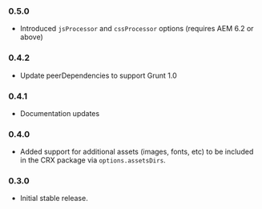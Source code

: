 ### 0.5.0
* Introduced `jsProcessor` and `cssProcessor` options (requires AEM 6.2 or above)

### 0.4.2
* Update peerDependencies to support Grunt 1.0

### 0.4.1
* Documentation updates

### 0.4.0
* Added support for additional assets (images, fonts, etc) to be included in the CRX package via `options.assetsDirs`.

### 0.3.0
* Initial stable release.
